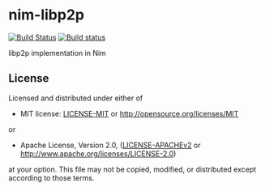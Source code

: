 # nim-libp2p

[![Build Status](https://travis-ci.org/status-im/nim-libp2p.svg?branch=master)](https://travis-ci.org/status-im/nim-libp2p)
[![Build status](https://ci.appveyor.com/api/projects/status/pqgif5bcie6cp3wi/branch/master?svg=true)](https://ci.appveyor.com/project/nimbus/nim-libp2p/branch/master)

libp2p implementation in Nim

## License

Licensed and distributed under either of

* MIT license: [LICENSE-MIT](LICENSE-MIT) or http://opensource.org/licenses/MIT

or

* Apache License, Version 2.0, ([LICENSE-APACHEv2](LICENSE-APACHEv2) or http://www.apache.org/licenses/LICENSE-2.0)

at your option. This file may not be copied, modified, or distributed except according to those terms.
